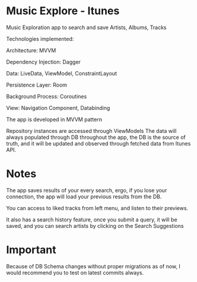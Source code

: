 # Music Explore - Itunes
Music Exploration app to search and save Artists, Albums, Tracks


Technologies implemented:

Architecture: MVVM

Dependency Injection: Dagger

Data: LiveData, ViewModel, ConstraintLayout

Persistence Layer: Room

Background Process: Coroutines

View: Navigation Component, Databinding

The app is developed in MVVM pattern

Repository instances are accessed through ViewModels
The data will always populated through DB throughout the app, the DB is the source of truth,
and it will be updated and observed through fetched data from Itunes API.

# Notes
The app saves results of your every search, ergo, if you lose your connection, the app will
load your previous results from the DB.

You can access to liked tracks from left menu, and listen to their previews.

It also has a search history feature, once you submit a query, it will be saved,
and you can search artists by clicking on the Search Suggestions

# Important
Because of DB Schema changes without proper migrations as of now, I would recommend you to test on latest commits always.
